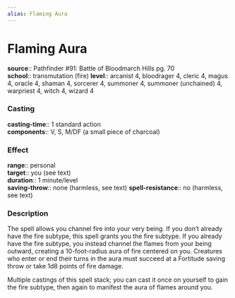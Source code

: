 ```yaml
---
alias: Flaming Aura
---
```


# Flaming Aura 

**source**:: Pathfinder \#91: Battle of Bloodmarch Hills pg. 70  
**school**:: transmutation (fire)
**level**:: arcanist 4, bloodrager 4, cleric 4, magus 4, oracle 4, shaman 4, sorcerer 4, summoner 4, summoner (unchained) 4, warpriest 4, witch 4, wizard 4

### Casting 

**casting-time**:: 1 standard action  
**components**:: V, S, M/DF (a small piece of charcoal)

### Effect 

**range**:: personal  
**target**:: you (see text)  
**duration**:: 1 minute/level  
**saving-throw**:: none (harmless, see text)
**spell-resistance**:: no (harmless, see text)

### Description 

The spell allows you channel fire into your very being. If you don’t already have the fire subtype, this spell grants you the fire subtype. If you already have the fire subtype, you instead channel the flames from your being outward, creating a 10-foot-radius aura of fire centered on you. Creatures who enter or end their turns in the aura must succeed at a Fortitude saving throw or take 1d8 points of fire damage.  
  
Multiple castings of this spell stack; you can cast it once on yourself to gain the fire subtype, then again to manifest the aura of flames around you.
